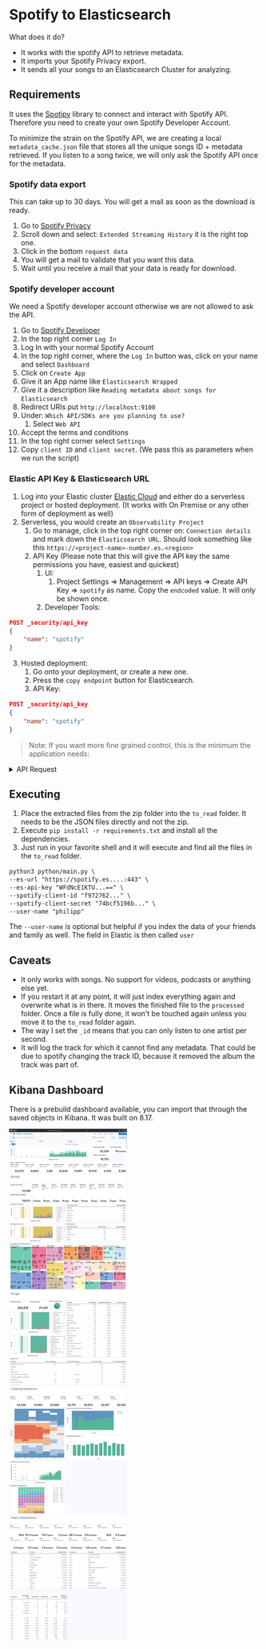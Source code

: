 # Spotify to Elasticsearch

What does it do?

- It works with the spotify API to retrieve metadata.
- It imports your Spotify Privacy export.
- It sends all your songs to an Elasticsearch Cluster for analyzing.

## Requirements

It uses the [Spotipy](https://spotipy.readthedocs.io/en/2.25.0/) library to connect and interact with Spotify API. Therefore you need to create your own Spotify Developer Account.

To minimize the strain on the Spotify API, we are creating a local `metadata_cache.json` file that stores all the unique songs ID + metadata retrieved. If you listen to a song twice, we will only ask the Spotify API once for the metadata.

### Spotify data export

This can take up to 30 days. You will get a mail as soon as the download is ready.

1. Go to [Spotify Privacy](https://www.spotify.com/account/privacy/)
2. Scroll down and select: `Extended Streaming History` it is the right top one.
3. Click in the bottom `request data`
4. You will get a mail to validate that you want this data.
5. Wait until you receive a mail that your data is ready for download.

### Spotify developer account

We need a Spotify developer account otherwise we are not allowed to ask the API.

1. Go to [Spotify Developer](http://developer.spotify.com/)
2. In the top right corner `Log In`
3. Log In with your normal Spotify Account
4. In the top right corner, where the `Log In` button was, click on your name and select `Dashboard`
5. Click on `Create App`
6. Give it an App name like `Elasticsearch Wrapped`
7. Give it a description like `Reading metadata about songs for Elasticsearch`
8. Redirect URIs put `http://localhost:9100`
9. Under: `Which API/SDKs are you planning to use?`
   1. Select `Web API`
10. Accept the terms and conditions
11. In the top right corner select `Settings`
12. Copy `client ID` and `client secret`. (We pass this as parameters when we run the script)

### Elastic API Key & Elasticsearch URL

1. Log into your Elastic cluster [Elastic Cloud](https://cloud.elastic.co) and either do a serverless project or hosted deployment. (It works with On Premise or any other form of deployment as well)
2. Serverless, you would create an `Observability Project`
   1. Go to manage, click in the top right corner on: `Connection details` and mark down the `Elasticsearch URL`. Should look something like this `https://<project-name>-number.es.<region>`
   2. API Key (Please note that this will give the API key the same permissions you have, easiest and quickest)
      1. UI:
         1. Project Settings => Management => API keys => Create API Key => `spotify` as name. Copy the `endcoded` value. It will only be shown once.
      2. Developer Tools:

```json
POST _security/api_key
{
    "name": "spotify"
}
```

3. Hosted deployment:
   1. Go onto your deployment, or create a new one.
   2. Press the `copy endpoint` button for Elasticsearch.
   3. API Key:

```json
POST _security/api_key
{
    "name": "spotify"
}
```

> Note: If you want more fine grained control, this is the minimum the application needs:

<details>
    <summary> API Request </summary>

```json
POST _security/api_key
{
  "name": "spotify",
  "role_descriptors": {
    "spotify_history": {
      "cluster": [
        "monitor",
        "manage_ingest_pipelines"
      ],
      "indices": [
        {
          "names": [
            "spotify-history"
          ],
          "privileges": [
            "all"
          ],
          "field_security": {
            "grant": [
              "*"
            ],
            "except": []
          },
          "allow_restricted_indices": false
        }
      ],
      "applications": [],
      "run_as": [],
      "metadata": {},
      "transient_metadata": {
        "enabled": true
      }
    }
  }
}
```

</details>

## Executing

1. Place the extracted files from the zip folder into the `to_read` folder. It needs to be the JSON files directly and not the zip.
1. Execute `pip install -r requirements.txt` and install all the dependencies.
1. Just run in your favorite shell and it will execute and find all the files in the `to_read` folder.

```shell
python3 python/main.py \
--es-url "https://spotify.es....:443" \
--es-api-key "WFdNcE1KTU...==" \
--spotify-client-id "f972762..." \
--spotify-client-secret "74bcf5196b..." \
--user-name "philipp"
```

The `--user-name` is optional but helpful if you index the data of your friends and family as well. The field in Elastic is then called `user`

## Caveats

- It only works with songs. No support for videos, podcasts or anything else yet.
- If you restart it at any point, it will just index everything again and overwrite what is in there. It moves the finished file to the `processed` folder. Once a file is fully done, it won't be touched again unless you move it to the `to_read` folder again.
- The way I set the `_id` means that you can only listen to one artist per second.
- It will log the track for which it cannot find any metadata. That could be due to spotify changing the track ID, because it removed the album the track was part of.

## Kibana Dashboard

There is a prebuild dashboard available, you can import that through the saved objects in Kibana. It was built on 8.17.

![Kibana Dashboard Preview](kibana/dashboard.jpeg)
